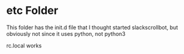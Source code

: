 # etc Folder

This folder has the init.d file that I thought started slackscrollbot, but obviously not since it uses python, not python3

rc.local works
